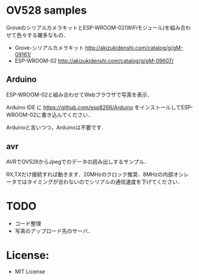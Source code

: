 # OV528 samples

GroveのシリアルカメラキットとESP-WROOM-02(WiFiモジュール)を組み合わせて色々する雑多なもの．

- Grove-シリアルカメラキット http://akizukidenshi.com/catalog/g/gM-09161/
- ESP-WROOM-02 http://akizukidenshi.com/catalog/g/gM-09607/


## Arduino

ESP-WROOM-02と組み合わせてWebブラウザで写真を表示．

Arduino IDE に https://github.com/esp8266/Arduino をインストールしてESP-WROOM-02に書き込んでください．

Arduinoと言いつつ，Arduinoは不要です．


## avr

AVRでOV528からJpegでのデータの読み出しするサンプル．

RX,TXだけ接続すれば動きます．20MHzのクロック推奨．8MHzの内部オシレータではタイミングが合わないのでシリアルの通信速度を下げてください．


# TODO

- コード整理
- 写真のアップロード先のサーバ．


# License:

- MIT License

